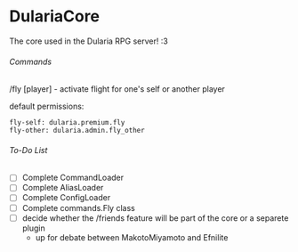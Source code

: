 # DulariaCore
The core used in the Dularia RPG server! :3

###### Commands

/fly [player] - activate flight for one's self or another player

default permissions:
  
    fly-self: dularia.premium.fly
    fly-other: dularia.admin.fly_other

###### To-Do List
- [ ] Complete CommandLoader
- [ ] Complete AliasLoader
- [ ] Complete ConfigLoader
- [ ] Complete commands.Fly class
- [ ] decide whether the /friends feature will be part of the core or a separete plugin
  - up for debate between MakotoMiyamoto and Efnilite
